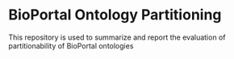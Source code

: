 # BioPortal Ontology Partitioning
This repository is used to summarize and report the evaluation of partitionability of BioPortal ontologies 
